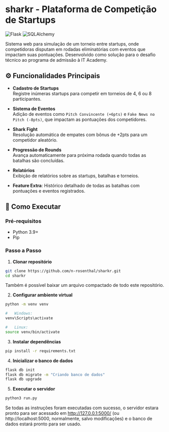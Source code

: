 #   sharkr - Plataforma de Competição de Startups
![Flask](https://img.shields.io/badge/Flask-2.0.3-important)
![SQLAlchemy](https://img.shields.io/badge/SQLAlchemy-1.4.36-blueviolet)

Sistema web para simulação de um torneio entre startups, onde competidoras disputam em rodadas eliminatórias com eventos que impactam suas pontuações. Desenvolvido como solução para o desafio técnico ao programa de admissão à IT Academy.

## ⚙️ Funcionalidades Principais

- **Cadastro de Startups**  
  Registre inúmeras startups para competir em torneios de 4, 6 ou 8 participantes.

- **Sistema de Eventos**  
  Adição de eventos como `Pitch Convincente (+6pts)` e `Fake News no Pitch (-8pts)`, que impactam as pontuações dos competidores.

- **Shark Fight**  
  Resolução automática de empates com bônus de +2pts para um competidor aleatório.

- **Progressão de Rounds**  
  Avança automaticamente para próxima rodada quando todas as batalhas são concluídas.

- **Relatórios**  
  Exibição de relatórios sobre as startups, batalhas e torneios.

- **Feature Extra**: Histórico detalhado de todas as batalhas com pontuações e eventos registrados.

## 🚀 Como Executar

### Pré-requisitos
- Python 3.9+
- Pip

### Passo a Passo

1. **Clonar repositório**

```bash
git clone https://github.com/n-rosenthal/sharkr.git
cd sharkr
```

Também é possível baixar um arquivo compactado de todo este repositório.

2. **Configurar ambiente virtual**

```bash
python -m venv venv

#   Windows:
venv\Scripts\activate

#   Linux:
source venv/bin/activate
```

3. **Instalar dependências**

```bash
pip install -r requirements.txt
```

4. **Inicializar o banco de dados**

```bash
flask db init
flask db migrate -m "Criando banco de dados"
flask db upgrade
```

5. **Executar o servidor**

```bash
python3 run.py
```

Se todas as instruções foram executadas com sucesso, o servidor estara pronto para ser acessado em http://127.0.0.1:5000/ (ou http://localhost:5000, normalmente, salvo modificações) e o banco de dados estará pronto para ser usado.
